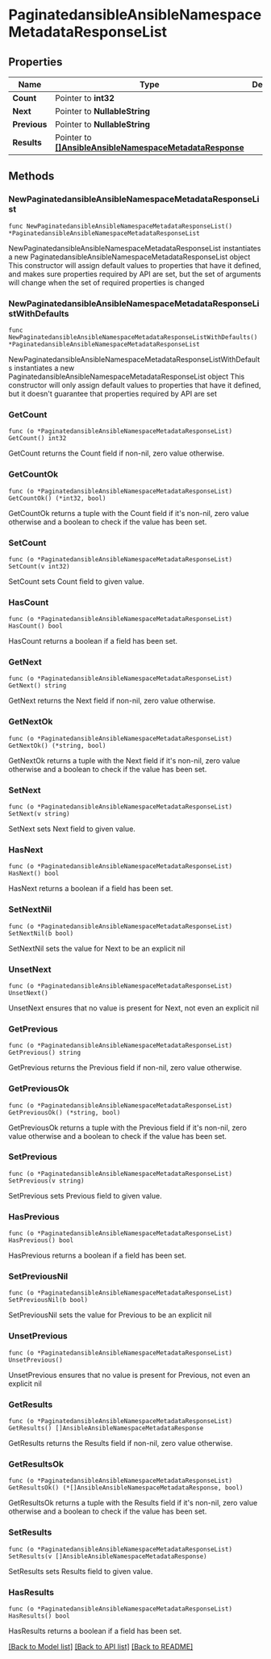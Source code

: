 # PaginatedansibleAnsibleNamespaceMetadataResponseList

## Properties

Name | Type | Description | Notes
------------ | ------------- | ------------- | -------------
**Count** | Pointer to **int32** |  | [optional] 
**Next** | Pointer to **NullableString** |  | [optional] 
**Previous** | Pointer to **NullableString** |  | [optional] 
**Results** | Pointer to [**[]AnsibleAnsibleNamespaceMetadataResponse**](AnsibleAnsibleNamespaceMetadataResponse.md) |  | [optional] 

## Methods

### NewPaginatedansibleAnsibleNamespaceMetadataResponseList

`func NewPaginatedansibleAnsibleNamespaceMetadataResponseList() *PaginatedansibleAnsibleNamespaceMetadataResponseList`

NewPaginatedansibleAnsibleNamespaceMetadataResponseList instantiates a new PaginatedansibleAnsibleNamespaceMetadataResponseList object
This constructor will assign default values to properties that have it defined,
and makes sure properties required by API are set, but the set of arguments
will change when the set of required properties is changed

### NewPaginatedansibleAnsibleNamespaceMetadataResponseListWithDefaults

`func NewPaginatedansibleAnsibleNamespaceMetadataResponseListWithDefaults() *PaginatedansibleAnsibleNamespaceMetadataResponseList`

NewPaginatedansibleAnsibleNamespaceMetadataResponseListWithDefaults instantiates a new PaginatedansibleAnsibleNamespaceMetadataResponseList object
This constructor will only assign default values to properties that have it defined,
but it doesn't guarantee that properties required by API are set

### GetCount

`func (o *PaginatedansibleAnsibleNamespaceMetadataResponseList) GetCount() int32`

GetCount returns the Count field if non-nil, zero value otherwise.

### GetCountOk

`func (o *PaginatedansibleAnsibleNamespaceMetadataResponseList) GetCountOk() (*int32, bool)`

GetCountOk returns a tuple with the Count field if it's non-nil, zero value otherwise
and a boolean to check if the value has been set.

### SetCount

`func (o *PaginatedansibleAnsibleNamespaceMetadataResponseList) SetCount(v int32)`

SetCount sets Count field to given value.

### HasCount

`func (o *PaginatedansibleAnsibleNamespaceMetadataResponseList) HasCount() bool`

HasCount returns a boolean if a field has been set.

### GetNext

`func (o *PaginatedansibleAnsibleNamespaceMetadataResponseList) GetNext() string`

GetNext returns the Next field if non-nil, zero value otherwise.

### GetNextOk

`func (o *PaginatedansibleAnsibleNamespaceMetadataResponseList) GetNextOk() (*string, bool)`

GetNextOk returns a tuple with the Next field if it's non-nil, zero value otherwise
and a boolean to check if the value has been set.

### SetNext

`func (o *PaginatedansibleAnsibleNamespaceMetadataResponseList) SetNext(v string)`

SetNext sets Next field to given value.

### HasNext

`func (o *PaginatedansibleAnsibleNamespaceMetadataResponseList) HasNext() bool`

HasNext returns a boolean if a field has been set.

### SetNextNil

`func (o *PaginatedansibleAnsibleNamespaceMetadataResponseList) SetNextNil(b bool)`

 SetNextNil sets the value for Next to be an explicit nil

### UnsetNext
`func (o *PaginatedansibleAnsibleNamespaceMetadataResponseList) UnsetNext()`

UnsetNext ensures that no value is present for Next, not even an explicit nil
### GetPrevious

`func (o *PaginatedansibleAnsibleNamespaceMetadataResponseList) GetPrevious() string`

GetPrevious returns the Previous field if non-nil, zero value otherwise.

### GetPreviousOk

`func (o *PaginatedansibleAnsibleNamespaceMetadataResponseList) GetPreviousOk() (*string, bool)`

GetPreviousOk returns a tuple with the Previous field if it's non-nil, zero value otherwise
and a boolean to check if the value has been set.

### SetPrevious

`func (o *PaginatedansibleAnsibleNamespaceMetadataResponseList) SetPrevious(v string)`

SetPrevious sets Previous field to given value.

### HasPrevious

`func (o *PaginatedansibleAnsibleNamespaceMetadataResponseList) HasPrevious() bool`

HasPrevious returns a boolean if a field has been set.

### SetPreviousNil

`func (o *PaginatedansibleAnsibleNamespaceMetadataResponseList) SetPreviousNil(b bool)`

 SetPreviousNil sets the value for Previous to be an explicit nil

### UnsetPrevious
`func (o *PaginatedansibleAnsibleNamespaceMetadataResponseList) UnsetPrevious()`

UnsetPrevious ensures that no value is present for Previous, not even an explicit nil
### GetResults

`func (o *PaginatedansibleAnsibleNamespaceMetadataResponseList) GetResults() []AnsibleAnsibleNamespaceMetadataResponse`

GetResults returns the Results field if non-nil, zero value otherwise.

### GetResultsOk

`func (o *PaginatedansibleAnsibleNamespaceMetadataResponseList) GetResultsOk() (*[]AnsibleAnsibleNamespaceMetadataResponse, bool)`

GetResultsOk returns a tuple with the Results field if it's non-nil, zero value otherwise
and a boolean to check if the value has been set.

### SetResults

`func (o *PaginatedansibleAnsibleNamespaceMetadataResponseList) SetResults(v []AnsibleAnsibleNamespaceMetadataResponse)`

SetResults sets Results field to given value.

### HasResults

`func (o *PaginatedansibleAnsibleNamespaceMetadataResponseList) HasResults() bool`

HasResults returns a boolean if a field has been set.


[[Back to Model list]](../README.md#documentation-for-models) [[Back to API list]](../README.md#documentation-for-api-endpoints) [[Back to README]](../README.md)


